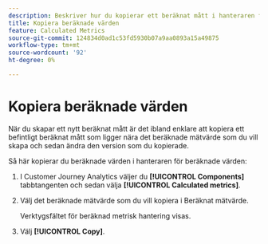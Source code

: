 ```yaml
---
description: Beskriver hur du kopierar ett beräknat mått i hanteraren för beräknade värden
title: Kopiera beräknade värden
feature: Calculated Metrics
source-git-commit: 124834d0ad1c53fd5930b07a9aa0893a15a49875
workflow-type: tm+mt
source-wordcount: '92'
ht-degree: 0%

---
```


# Kopiera beräknade värden

När du skapar ett nytt beräknat mått är det ibland enklare att kopiera ett befintligt beräknat mått som ligger nära det beräknade mätvärde som du vill skapa och sedan ändra den version som du kopierade.

Så här kopierar du beräknade värden i hanteraren för beräknade värden:

1. I Customer Journey Analytics väljer du **[!UICONTROL Components]** tabbtangenten och sedan välja **[!UICONTROL Calculated metrics]**.

1. Välj det beräknade mätvärde som du vill kopiera i Beräknat mätvärde.

   Verktygsfältet för beräknad metrisk hantering visas.

1. Välj **[!UICONTROL Copy]**.